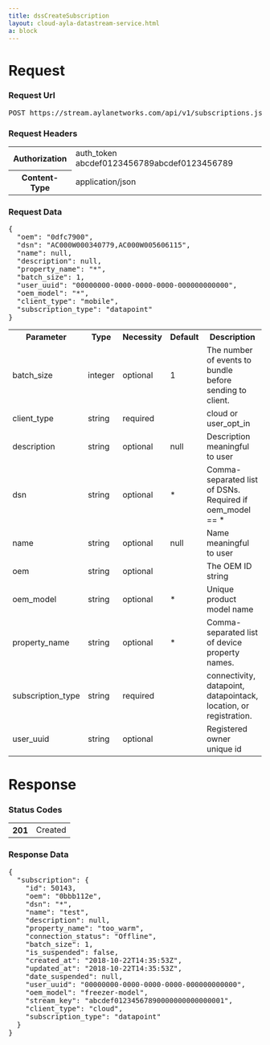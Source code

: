 ```yaml
---
title: dssCreateSubscription
layout: cloud-ayla-datastream-service.html
a: block
---
```


# Request

### Request Url

<pre>POST https://stream.aylanetworks.com/api/v1/subscriptions.json</pre>

### Request Headers

<table class="key-value-table">
  <tr>
    <th>Authorization</th>
    <td>auth_token abcdef0123456789abcdef0123456789</td>
  </tr>
  <tr>
    <th>Content-Type</th>
    <td>application/json</td>
  </tr>
</table>

### Request Data

<pre>
{
  "oem": "0dfc7900",
  "dsn": "AC000W000340779,AC000W005606115",
  "name": null,
  "description": null,
  "property_name": "*",
  "batch_size": 1,
  "user_uuid": "00000000-0000-0000-0000-000000000000",
  "oem_model": "*",
  "client_type": "mobile",
  "subscription_type": "datapoint"
}
</pre>

<table class="key-value-table">
  <tr>
    <th>Parameter</th>
    <th>Type</th>
    <th>Necessity</th>
    <th>Default</th>
    <th>Description</th>
  </tr>
  <tr>
    <td>batch_size</td>
    <td>integer</td>
    <td>optional</td>
    <td>1</td>
    <td>The number of events to bundle before sending to client.</td>
  </tr>
  <tr>
    <td>client_type</td>
    <td>string</td>
    <td>required</td>
    <td>&nbsp;</td>
    <td>cloud or user_opt_in</td>
  </tr>
  <tr>
    <td>description</td>
    <td>string</td>
    <td>optional</td>
    <td>null</td>
    <td>Description meaningful to user</td>
  </tr>
  <tr>
    <td>dsn</td>
    <td>string</td>
    <td>optional</td>
    <td>&#42;</td>
    <td>Comma-separated list of DSNs. Required if oem_model == &#42;</td>
  </tr>
  <tr>
    <td>name</td>
    <td>string</td>
    <td>optional</td>
    <td>null</td>
    <td>Name meaningful to user</td>
  </tr>
  <tr>
    <td>oem</td>
    <td>string</td>
    <td>optional</td>
    <td></td>
    <td>The OEM ID string</td>
  </tr>
  <tr>
    <td>oem_model</td>
    <td>string</td>
    <td>optional</td>
    <td>*</td>
    <td>Unique product model name</td>
  </tr>
  <tr>
    <td>property_name</td>
    <td>string</td>
    <td>optional</td>
    <td>*</td>
    <td>Comma-separated list of device property names.</td>
  </tr>
  <tr>
    <td>subscription_type</td>
    <td>string</td>
    <td>required</td>
    <td>&nbsp;</td>
    <td>connectivity, datapoint, datapointack, location, or registration.</td>
  </tr>
  <tr>
    <td>user_uuid</td>
    <td>string</td>
    <td>optional</td>
    <td>&nbsp;</td>
    <td>Registered owner unique id</td>
  </tr>
</table>

# Response

### Status Codes

<table class="key-value-table">
  <tr>
    <th>201</th>
    <td>Created</td>
  </tr>
</table>

### Response Data

<pre>
{
  "subscription": {
    "id": 50143,
    "oem": "0bbb112e",
    "dsn": "*",
    "name": "test",
    "description": null,
    "property_name": "too_warm",
    "connection_status": "Offline",
    "batch_size": 1,
    "is_suspended": false,
    "created_at": "2018-10-22T14:35:53Z",
    "updated_at": "2018-10-22T14:35:53Z",
    "date_suspended": null,
    "user_uuid": "00000000-0000-0000-0000-000000000000",
    "oem_model": "freezer-model",
    "stream_key": "abcdef01234567890000000000000001",
    "client_type": "cloud",
    "subscription_type": "datapoint"
  }
}
</pre>